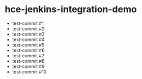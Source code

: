 # hce-jenkins-integration-demo

- test-commit #1
- test-commit #2
- test-commit #3
- test-commit #4
- test-commit #5
- test-commit #6
- test-commit #7
- test-commit #8
- test-commit #9
- test-commit #10
